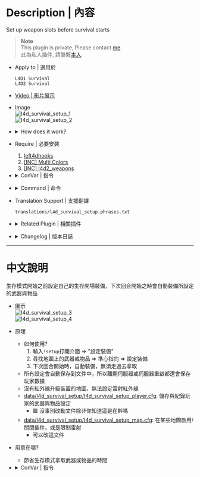 # Description | 內容
Set up weapon slots before survival starts

> __Note__ <br/>
This plugin is private, Please contact [me](/#私人插件列表-private-plugins-list)<br/>
此為私人插件, 請聯繫[本人](/#私人插件列表-private-plugins-list)

* Apply to | 適用於
    ```
    L4D1 Survival
    L4D2 Survival
    ```

* [Video | 影片展示](https://youtu.be/P3Y1ExRmBIU)

* Image
    <br/>![l4d_survival_setup_1](image/l4d_survival_setup_1.jpg)
    <br/>![l4d_survival_setup_2](image/l4d_survival_setup_2.jpg)

* <details><summary>How does it work?</summary>

    * In survival mode, type ```!setup``` -> aim the weapon or item on the map -> save -> auto pickup or equip on next survival round start
    * All setup settings are saved to data file, no need to worry server restart or player disconnect
    * Can't upgrade laser if there is no laser sight on the map
    * [data/l4d_survival_setup/l4d_survival_setup_player.cfg](data/l4d_survival_setup/l4d_survival_setup_player.cfg): Save and record players' weapons and items setup
        * 🟥 Don't modify unless you know what you are doing
    * [data/l4d_survival_setup/l4d_survival_setup_map.cfg](data/l4d_survival_setup/l4d_survival_setup_map.cfg): Enable/disable or laser blocked in some maps
        * You can modify this file
</details>

* Require | 必要安裝
    1. [left4dhooks](https://forums.alliedmods.net/showthread.php?t=321696)
    2. [[INC] Multi Colors](https://github.com/fbef0102/L4D1_2-Plugins/releases/tag/Multi-Colors)
    3. [[INC] l4d2_weapons](/L4D_插件/Require_檔案/scripting/include/l4d2_weapons.inc)

* <details><summary>ConVar | 指令</summary>

    * cfg/sourcemod/l4d_survival_setup.cfg
        ```php
        // 0=Plugin off, 1=Plugin on.
        l4d_survival_setup_enable "1"

        // Changes how message displays. (0: Disable, 1:In chat, 2: In Hint Box, 3: In center text)
        l4d_survival_setup_announce_type "1"
        ```
</details>

* <details><summary>Command | 命令</summary>
    
    * **Open Setup menu for survival mod**
        ```php
        sm_setup
        ```
</details>

* Translation Support | 支援翻譯
    ```
    translations/l4d_survival_setup.phrases.txt
    ```

* <details><summary>Related Plugin | 相關插件</summary>

    1. [l4d_survival_GasConfig](/L4D_插件/Survival_生存模式/l4d_survival_GasConfig): Save and load gas configs
        > 生存模式開始之前設定汽油桶位置，下次回合開始之時汽油桶自動擺放位置
</details>

* <details><summary>Changelog | 版本日誌</summary>

    * v1.3 (2025-4-11)
        * Update data file
        * Use OnClientPostAdminCheck to get data safely
        * Optimize code to save data

    * v1.2 (2024-9-19)
        * Update Translation
        * Fixed not working on some entities

    * v1.1 (2023-2-4)
        * Translation Support
        * Disable laser if there is no any laser sight on the map

    * v1.0 (2022-11-09)
        * Initial Release
</details>

- - - -
# 中文說明
生存模式開始之前設定自己的生存開場裝備，下次回合開始之時會自動裝備所設定的武器與物品

* 圖示
    <br/>![l4d_survival_setup_3](image/l4d_survival_setup_3.jpg)
    <br/>![l4d_survival_setup_4](image/l4d_survival_setup_4.jpg)

* 原理
    * 如何使用?
        1. 輸入```!setup```打開介面 => "設定裝備"
        2. 尋找地圖上的武器或物品 => 準心指向 => 設定裝備
        3. 下次回合開始時，自動裝備，無須走過去拿取
    * 所有設定會自動保存到文件中，所以離開伺服器或伺服器重啟都還會保存玩家數據
    * 沒有紅外線升級裝置的地圖，無法設定雷射紅外線
    * [data/l4d_survival_setup/l4d_survival_setup_player.cfg](data/l4d_survival_setup/l4d_survival_setup_player.cfg): 儲存與紀錄玩家的武器與物品設定
        * 🟥 沒事別改動文件除非你知道這是在幹嗎
    * [data/l4d_survival_setup/l4d_survival_setup_map.cfg](data/l4d_survival_setup/l4d_survival_setup_map.cfg): 在某些地圖啟用/關閉插件，或是限制雷射
        * 可以改這文件

* 用意在哪?
    * 節省生存模式拿取武器或物品的時間

* <details><summary>ConVar | 指令</summary>

    * cfg/sourcemod/l4d_survival_setup.cfg
        ```php
        // 0=Plugin off, 1=Plugin on.
        l4d_survival_setup_enable "1"
        
        // Changes how message displays. (0: Disable, 1:In chat, 2: In Hint Box, 3: In center text)
        l4d_survival_setup_announce_type "1"
        ```
</details>

